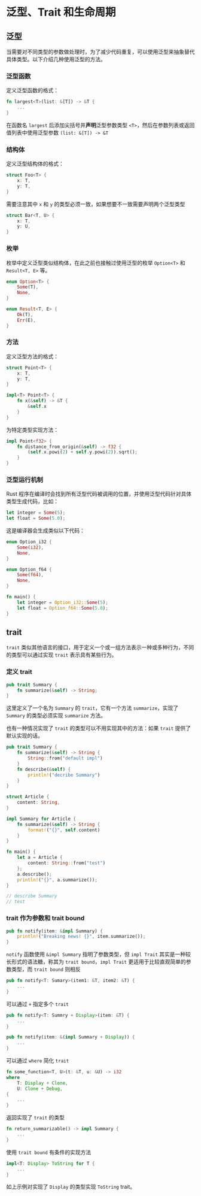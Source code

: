 # 泛型、Trait 和生命周期

## 泛型

当需要对不同类型的参数做处理时，为了减少代码重复，可以使用泛型来抽象替代具体类型。以下介绍几种使用泛型的方法。

### 泛型函数

定义泛型函数的格式：

```rust
fn largest<T>(list: &[T]) -> &T {
	...
}
```

在函数名 `largest` 后添加尖括号并**声明**泛型参数类型 `<T>`，然后在参数列表或返回值列表中使用泛型参数 `(list: &[T]) -> &T`

### 结构体

定义泛型结构体的格式：

```rust
struct Foo<T> {
	x: T,
	y: T,
}
```

需要注意其中 `x` 和 `y` 的类型必须一致，如果想要不一致需要声明两个泛型类型

```rust
struct Bar<T, U> {
	x: T,
	y: U,
}
```

### 枚举

枚举中定义泛型类似结构体，在此之前也接触过使用泛型的枚举 `Option<T>` 和 `Result<T, E>` 等。

```rust
enum Option<T> {
	Some(T),
	None,
}

enum Result<T, E> {
	Ok(T),
	Err(E),
}
```

### 方法

定义泛型方法的格式：

```rust
struct Point<T> {
	x: T,
	y: T,
}

impl<T> Point<T> {
	fn x(&self) -> &T {
		&self.x
	}
}
```

为特定类型实现方法：

```rust
impl Point<f32> {
	fn distance_from_origin(&self) -> f32 {
		(self.x.powi(2) + self.y.powi(2)).sqrt();
	}
}
```

### 泛型运行机制

Rust 程序在编译时会找到所有泛型代码被调用的位置，并使用泛型代码针对具体类型生成代码，比如：

```rust
let integer = Some(5);
let float = Some(5.0);
```

这是编译器会生成类似以下代码：

```rust
enum Option_i32 {
	Some(i32),
	None,
}

enum Option_f64 {
	Some(f64),
	None,
}

fn main() {
	let integer = Option_i32::Some(5);
	let float = Option_f64::Some(5.0);
}
```

## trait

`trait` 类似其他语言的接口，用于定义一个或一组方法表示一种或多种行为，不同的类型可以通过实现 `trait` 表示具有某些行为。

### 定义 trait

```rust
pub trait Summary {
	fn summarize(&self) -> String;
}
```

这里定义了一个名为 `Summary` 的 `trait`，它有一个方法 `summarize`，实现了 `Summary` 的类型必须实现 `summarize` 方法。

也有一种情况实现了 `trait` 的类型可以不用实现其中的方法：如果 `trait` 提供了默认实现的话。

```rust
pub trait Summary {
    fn summarize(&self) -> String {
        String::from("default impl")
    }
    fn describe(&self) {
        println!("decribe Summary")
    }
}

struct Article {
    content: String,
}

impl Summary for Article {
    fn summarize(&self) -> String {
        format!("{}", self.content)
    }
}

fn main() {
    let a = Article {
        content: String::from("test")
    };
    a.describe();
    println!("{}", a.summarize());
}

// describe Summary
// test
```

### trait 作为参数和 trait bound

```rust
pub fn notify(item: &impl Summary) {
	println!("Breaking news! {}", item.summarize());
}
```

`notify` 函数使用 `&impl Summary` 指明了参数类型，但 `impl Trait` 其实是一种较长形式的语法糖，称其为 `trait bound`，`impl Trait` 更适用于比较直观简单的参数类型，而 `trait bound` 则相反

```rust
pub fn notify<T: Sumary>(item1: &T, item2: &T) {
	...
}
```

可以通过 `+` 指定多个 `trait`

```rust
pub fn notify<T: Summry + Display>(item: &T) {
	...
}

pub fn notify(item: &(impl Summary + Display)) {
	...
}
```

可以通过 `where` 简化 `trait`

```rust
fn some_function<T, U>(t: &T, u: &U) -> i32
where
	T: Display + Clone,
	U: Clone + Debug,
{
	...
}
```

返回实现了 `trait` 的类型

```rust
fn return_summarizable() -> impl Summary {
	...
}
```

使用 `trait bound` 有条件的实现方法

```rust
impl<T: Display> ToString for T {
	...
}
```

如上示例对实现了 `Display` 的类型实现 `ToString` trait。
